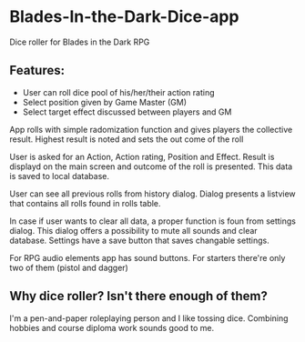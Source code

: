 # Blades-In-the-Dark-Dice-app
Dice roller for Blades in the Dark RPG

## Features:
- User can roll dice pool of his/her/their action rating
- Select position given by Game Master (GM)
- Select target effect discussed between players and GM

App rolls with simple radomization function and gives players the collective result. Highest result is noted and sets the out come of the roll

User is asked for an Action, Action rating, Position and Effect. Result is displayd on the main screen and outcome of the roll is presented. This data is saved to local database. 

User can see all previous rolls from history dialog. Dialog presents a listview that contains all rolls found in rolls table.

In case if user wants to clear all data, a proper function is foun from settings dialog. This dialog offers a possibility to mute all sounds and clear database. Settings have a save button that saves changable settings.

For RPG audio elements app has sound buttons. For starters there're only two of them (pistol and dagger)

## Why dice roller? Isn't there enough of them?

I'm a pen-and-paper roleplaying person and I like tossing dice. Combining hobbies and course diploma work sounds good to me.
